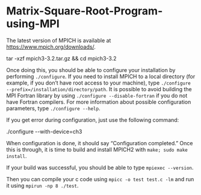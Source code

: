 # Matrix-Square-Root-Program-using-MPI

The latest version of MPICH is available at https://www.mpich.org/downloads/.

tar -xzf mpich3-3.2.tar.gz && cd mpich3-3.2

Once doing this, you should be able to configure your installation by performing `./configure`. 
If you need to install MPICH to a local directory (for example, if you don’t have root access to your machine), 
type `./configure --prefix=/installation/directory/path`. It is possible to avoid building the MPI Fortran library 
by using `./configure --disable-fortran` if you do not have Fortran compilers. For more information about possible 
configuration parameters, type `./configure --help`.

If you get error during configuration, just use the following command:

./configure --with-device=ch3

When configuration is done, it should say “Configuration completed.” Once this is through, it is time to build and 
install MPICH2 with `make; sudo make install`.

If your build was successful, you should be able to type `mpiexec --version`.

Then you can compile your c code using `mpicc -o test test.c -lm` and run it using `mpirun -np 8 ./test`.
